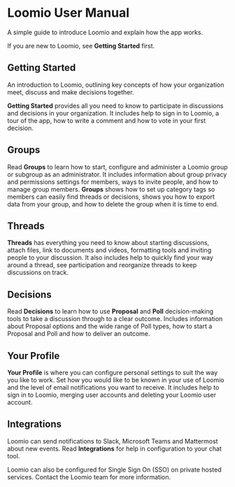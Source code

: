 # Loomio User Manual

A simple guide to introduce Loomio and explain how the app works.

If you are new to Loomio, see **Getting Started** first.

## Getting Started

An introduction to Loomio, outlining key concepts of how your organization meet, discuss and make decisions together.

**Getting Started** provides all you need to know to participate in discussions and decisions in your organization.  It includes help to sign in to Loomio, a tour of the app, how to write a comment and how to vote in your first decision.

## Groups

Read **Groups** to learn how to start, configure and administer a Loomio group or subgroup as an administrator. It includes information about group privacy and permissions settings for members, ways to invite people, and how to manage group members.  **Groups** shows how to set up category tags so members can easily find threads or decisions, shows you how to export data from your group, and how to delete the group when it is time to end.

## Threads

**Threads** has everything you need to know about starting discussions, attach files, link to documents and videos, formatting tools and inviting people to your discussion.  It also includes help to quickly find your way around a thread, see participation and reorganize threads to keep discussions on track.

## Decisions

Read **Decisions** to learn how to use **Proposal** and **Poll** decision-making tools to take a discussion through to a clear outcome. Includes information about Proposal options and the wide range of Poll types, how to start a Proposal and Poll and how to deliver an outcome.

## Your Profile

**Your Profile** is where you can configure personal settings to suit the way you like to work. Set how you would like to be known in your use of Loomio and the level of email notifications you want to receive.  It includes help to sign in to Loomio, merging user accounts and deleting your Loomio user account.

## Integrations

Loomio can send notifications to Slack, Microsoft Teams and Mattermost about new events.  Read **Integrations** for help in configuration to your chat tool.

Loomio can also be configured for Single Sign On (SSO) on private hosted services. Contact the Loomio team for more information.
